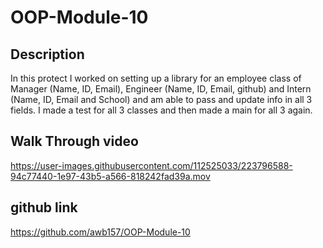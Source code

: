 # OOP-Module-10

## Description
In this protect I worked on setting up a library for an employee class of Manager (Name, ID, Email), Engineer (Name, ID, Email, github) and Intern (Name, ID, Email and School) and am able to pass and update info in all 3 fields. I made a test for all 3 classes and then made a main for all 3 again. 

## Walk Through video
https://user-images.githubusercontent.com/112525033/223796588-94c77440-1e97-43b5-a566-818242fad39a.mov


## github link
https://github.com/awb157/OOP-Module-10
